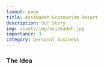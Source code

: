 ```yaml
---
layout: page
title: Asiakadeh Ecotourism Resort
description: Our Story
img: assets/img/asiakadeh.jpg
importance: 3
category: personal business
---
```


### The Idea
